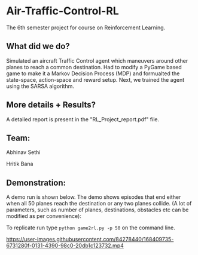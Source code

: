 # Air-Traffic-Control-RL

The 6th semester project for course on Reinforcement Learning.


## What did we do?
Simulated an aircraft Traffic Control agent which maneuvers around other planes to reach a common destination. Had to modify a PyGame based game to make it a Markov Decision Process (MDP) and formualted the state-space, action-space and reward setup. Next, we trained the agent using the SARSA algorithm.

## More details + Results?
A detailed report is present in the "RL_Project_report.pdf" file.

## Team:
Abhinav Sethi 

Hritik Bana

## Demonstration:
A demo run is shown below. The demo shows episodes that end either when all 50 planes reach the destination or any two planes collide. (A lot of parameters, such as number of planes, destinations, obstacles etc can be modified as per convenience):

To replicate run type ```python game2rl.py -p 50``` on the command line.


https://user-images.githubusercontent.com/84278440/168409735-6731280f-0131-4390-98c0-20db1c123732.mp4

